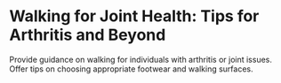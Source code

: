 # Walking for Joint Health: Tips for Arthritis and Beyond

Provide guidance on walking for individuals with arthritis or joint issues.
Offer tips on choosing appropriate footwear and walking surfaces.
